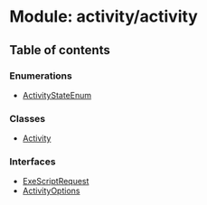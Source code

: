 # Module: activity/activity

## Table of contents

### Enumerations

- [ActivityStateEnum](../enums/activity_activity.ActivityStateEnum)

### Classes

- [Activity](../classes/activity_activity.Activity)

### Interfaces

- [ExeScriptRequest](../interfaces/activity_activity.ExeScriptRequest)
- [ActivityOptions](../interfaces/activity_activity.ActivityOptions)
